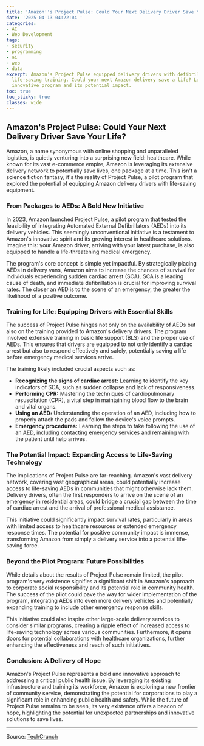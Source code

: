 ```yaml
---
title: 'Amazon''s Project Pulse: Could Your Next Delivery Driver Save Your Life?'
date: '2025-04-13 04:22:04 '
categories:
- AI
- Web Development
tags:
- security
- programming
- ai
- web
- data
excerpt: Amazon's Project Pulse equipped delivery drivers with defibrillators and
  life-saving training. Could your next Amazon delivery save a life? Learn about this
  innovative program and its potential impact.
toc: true
toc_sticky: true
classes: wide
---
```


## Amazon's Project Pulse: Could Your Next Delivery Driver Save Your Life?

Amazon, a name synonymous with online shopping and unparalleled logistics, is quietly venturing into a surprising new field: healthcare.  While known for its vast e-commerce empire, Amazon is leveraging its extensive delivery network to potentially save lives, one package at a time. This isn't a science fiction fantasy; it's the reality of Project Pulse, a pilot program that explored the potential of equipping Amazon delivery drivers with life-saving equipment.

### From Packages to AEDs: A Bold New Initiative

In 2023, Amazon launched Project Pulse, a pilot program that tested the feasibility of integrating Automated External Defibrillators (AEDs) into its delivery vehicles.  This seemingly unconventional initiative is a testament to Amazon's innovative spirit and its growing interest in healthcare solutions.  Imagine this: your Amazon driver, arriving with your latest purchase, is also equipped to handle a life-threatening medical emergency.

The program's core concept is simple yet impactful. By strategically placing AEDs in delivery vans, Amazon aims to increase the chances of survival for individuals experiencing sudden cardiac arrest (SCA). SCA is a leading cause of death, and immediate defibrillation is crucial for improving survival rates.  The closer an AED is to the scene of an emergency, the greater the likelihood of a positive outcome.

### Training for Life: Equipping Drivers with Essential Skills

The success of Project Pulse hinges not only on the availability of AEDs but also on the training provided to Amazon's delivery drivers.  The program involved extensive training in basic life support (BLS) and the proper use of AEDs.  This ensures that drivers are equipped to not only identify a cardiac arrest but also to respond effectively and safely, potentially saving a life before emergency medical services arrive.

The training likely included crucial aspects such as: 

* **Recognizing the signs of cardiac arrest:** Learning to identify the key indicators of SCA, such as sudden collapse and lack of responsiveness.
* **Performing CPR:** Mastering the techniques of cardiopulmonary resuscitation (CPR), a vital step in maintaining blood flow to the brain and vital organs.
* **Using an AED:** Understanding the operation of an AED, including how to properly attach the pads and follow the device's voice prompts.
* **Emergency procedures:**  Learning the steps to take following the use of an AED, including contacting emergency services and remaining with the patient until help arrives.

### The Potential Impact: Expanding Access to Life-Saving Technology

The implications of Project Pulse are far-reaching.  Amazon's vast delivery network, covering vast geographical areas, could potentially increase access to life-saving AEDs in communities that might otherwise lack them.  Delivery drivers, often the first responders to arrive on the scene of an emergency in residential areas, could bridge a crucial gap between the time of cardiac arrest and the arrival of professional medical assistance.

This initiative could significantly impact survival rates, particularly in areas with limited access to healthcare resources or extended emergency response times.  The potential for positive community impact is immense, transforming Amazon from simply a delivery service into a potential life-saving force.

### Beyond the Pilot Program: Future Possibilities

While details about the results of Project Pulse remain limited, the pilot program's very existence signifies a significant shift in Amazon's approach to corporate social responsibility and its potential role in community health.  The success of the pilot could pave the way for wider implementation of the program, integrating AEDs into even more delivery vehicles and potentially expanding training to include other emergency response skills.

This initiative could also inspire other large-scale delivery services to consider similar programs, creating a ripple effect of increased access to life-saving technology across various communities.  Furthermore, it opens doors for potential collaborations with healthcare organizations, further enhancing the effectiveness and reach of such initiatives.

### Conclusion: A Delivery of Hope

Amazon's Project Pulse represents a bold and innovative approach to addressing a critical public health issue. By leveraging its existing infrastructure and training its workforce, Amazon is exploring a new frontier of community service, demonstrating the potential for corporations to play a significant role in enhancing public health and safety.  While the future of Project Pulse remains to be seen, its very existence offers a beacon of hope, highlighting the potential for unexpected partnerships and innovative solutions to save lives.


---

Source: [TechCrunch](https://techcrunch.com/2025/04/12/could-an-amazon-driver-could-be-the-one-who-saves-your-life/)